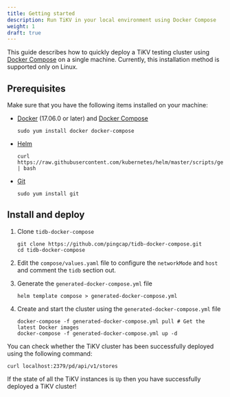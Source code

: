 ```yaml
---
title: Getting started
description: Run TiKV in your local environment using Docker Compose
weight: 1
draft: true
---
```


This guide describes how to quickly deploy a TiKV testing cluster using [Docker Compose](https://docs.docker.com/compose/) on a single machine. Currently, this installation method is supported only on Linux.

## Prerequisites

Make sure that you have the following items installed on your machine:

* [Docker](https://docker.com) (17.06.0 or later) and [Docker Compose](https://docs.docker.com/compose/)

    ```shell
    sudo yum install docker docker-compose
    ```

* [Helm](https://helm.sh/)

    ```shell
    curl https://raw.githubusercontent.com/kubernetes/helm/master/scripts/get | bash
    ```

* [Git](https://git-scm.com/)

    ```shell
    sudo yum install git
    ```

## Install and deploy

1. Clone `tidb-docker-compose`

    ```shell
    git clone https://github.com/pingcap/tidb-docker-compose.git
    cd tidb-docker-compose
    ```
1. Edit the `compose/values.yaml` file to configure the `networkMode` and `host` and comment the `tidb` section out.

1. Generate the `generated-docker-compose.yml` file

    ```shell
    helm template compose > generated-docker-compose.yml
    ```

1. Create and start the cluster using the `generated-docker-compose.yml` file

    ```shell
    docker-compose -f generated-docker-compose.yml pull # Get the latest Docker images
    docker-compose -f generated-docker-compose.yml up -d
    ```

You can check whether the TiKV cluster has been successfully deployed using the following command:

```shell
curl localhost:2379/pd/api/v1/stores
```

If the state of all the TiKV instances is `Up` then you have successfully deployed a TiKV cluster!
